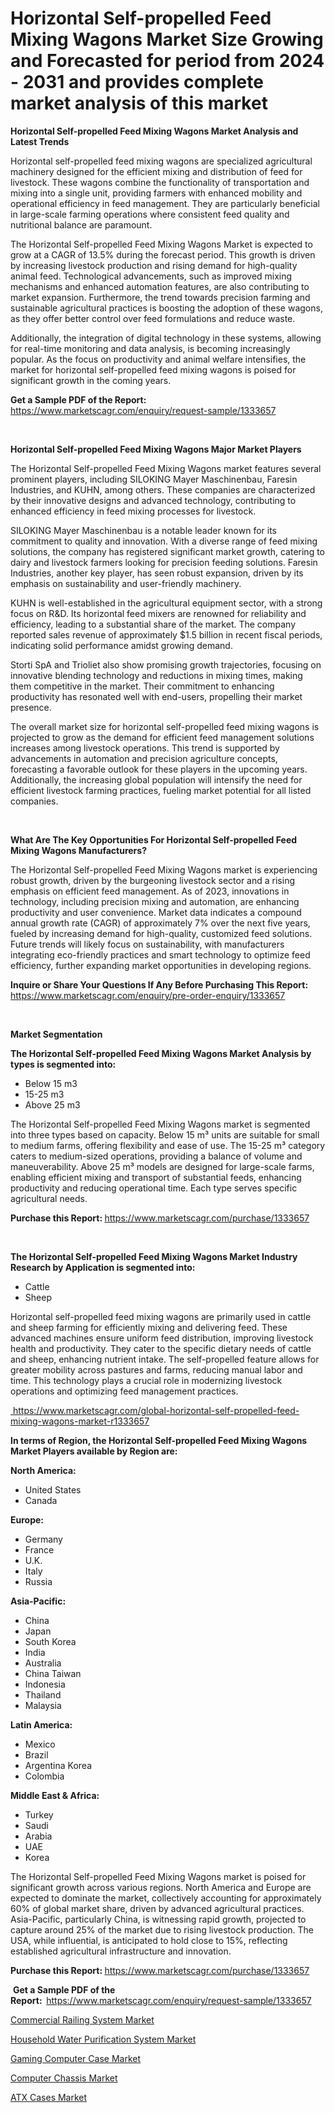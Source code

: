 <p><h1>Horizontal Self-propelled Feed Mixing Wagons Market Size Growing and Forecasted for period from 2024 - 2031 and provides complete market analysis of this market</h1></p><p><strong>Horizontal Self-propelled Feed Mixing Wagons Market Analysis and Latest Trends</strong></p>
<p><p>Horizontal self-propelled feed mixing wagons are specialized agricultural machinery designed for the efficient mixing and distribution of feed for livestock. These wagons combine the functionality of transportation and mixing into a single unit, providing farmers with enhanced mobility and operational efficiency in feed management. They are particularly beneficial in large-scale farming operations where consistent feed quality and nutritional balance are paramount.</p><p>The Horizontal Self-propelled Feed Mixing Wagons Market is expected to grow at a CAGR of 13.5% during the forecast period. This growth is driven by increasing livestock production and rising demand for high-quality animal feed. Technological advancements, such as improved mixing mechanisms and enhanced automation features, are also contributing to market expansion. Furthermore, the trend towards precision farming and sustainable agricultural practices is boosting the adoption of these wagons, as they offer better control over feed formulations and reduce waste.</p><p>Additionally, the integration of digital technology in these systems, allowing for real-time monitoring and data analysis, is becoming increasingly popular. As the focus on productivity and animal welfare intensifies, the market for horizontal self-propelled feed mixing wagons is poised for significant growth in the coming years.</p></p>
<p><strong>Get a Sample PDF of the Report:&nbsp;</strong> <a href="https://www.marketscagr.com/enquiry/request-sample/1333657?utm_campaign=1126&utm_medium=2&utm_source=Github&utm_content=ia&utm_term=12122024&utm_id=horizontal-self-propelled-feed-mixing-wagons">https://www.marketscagr.com/enquiry/request-sample/1333657</a></p>
<p>&nbsp;</p>
<p><strong>Horizontal Self-propelled Feed Mixing Wagons Major Market Players</strong></p>
<p><p>The Horizontal Self-propelled Feed Mixing Wagons market features several prominent players, including SILOKING Mayer Maschinenbau, Faresin Industries, and KUHN, among others. These companies are characterized by their innovative designs and advanced technology, contributing to enhanced efficiency in feed mixing processes for livestock.</p><p>SILOKING Mayer Maschinenbau is a notable leader known for its commitment to quality and innovation. With a diverse range of feed mixing solutions, the company has registered significant market growth, catering to dairy and livestock farmers looking for precision feeding solutions. Faresin Industries, another key player, has seen robust expansion, driven by its emphasis on sustainability and user-friendly machinery.</p><p>KUHN is well-established in the agricultural equipment sector, with a strong focus on R&D. Its horizontal feed mixers are renowned for reliability and efficiency, leading to a substantial share of the market. The company reported sales revenue of approximately $1.5 billion in recent fiscal periods, indicating solid performance amidst growing demand.</p><p>Storti SpA and Trioliet also show promising growth trajectories, focusing on innovative blending technology and reductions in mixing times, making them competitive in the market. Their commitment to enhancing productivity has resonated well with end-users, propelling their market presence.</p><p>The overall market size for horizontal self-propelled feed mixing wagons is projected to grow as the demand for efficient feed management solutions increases among livestock operations. This trend is supported by advancements in automation and precision agriculture concepts, forecasting a favorable outlook for these players in the upcoming years. Additionally, the increasing global population will intensify the need for efficient livestock farming practices, fueling market potential for all listed companies.</p></p>
<p>&nbsp;</p>
<p><strong>What Are The Key Opportunities For Horizontal Self-propelled Feed Mixing Wagons Manufacturers?</strong></p>
<p><p>The Horizontal Self-propelled Feed Mixing Wagons market is experiencing robust growth, driven by the burgeoning livestock sector and a rising emphasis on efficient feed management. As of 2023, innovations in technology, including precision mixing and automation, are enhancing productivity and user convenience. Market data indicates a compound annual growth rate (CAGR) of approximately 7% over the next five years, fueled by increasing demand for high-quality, customized feed solutions. Future trends will likely focus on sustainability, with manufacturers integrating eco-friendly practices and smart technology to optimize feed efficiency, further expanding market opportunities in developing regions.</p></p>
<p><strong>Inquire or Share Your Questions If Any Before Purchasing This Report:</strong> <a href="https://www.marketscagr.com/enquiry/pre-order-enquiry/1333657?utm_campaign=1126&utm_medium=2&utm_source=Github&utm_content=ia&utm_term=12122024&utm_id=horizontal-self-propelled-feed-mixing-wagons">https://www.marketscagr.com/enquiry/pre-order-enquiry/1333657</a></p>
<p>&nbsp;</p>
<p><strong>Market Segmentation</strong></p>
<p><strong>The Horizontal Self-propelled Feed Mixing Wagons Market Analysis by types is segmented into:</strong></p>
<p><ul><li>Below 15 m3</li><li>15-25 m3</li><li>Above 25 m3</li></ul></p>
<p><p>The Horizontal Self-propelled Feed Mixing Wagons market is segmented into three types based on capacity. Below 15 m³ units are suitable for small to medium farms, offering flexibility and ease of use. The 15-25 m³ category caters to medium-sized operations, providing a balance of volume and maneuverability. Above 25 m³ models are designed for large-scale farms, enabling efficient mixing and transport of substantial feeds, enhancing productivity and reducing operational time. Each type serves specific agricultural needs.</p></p>
<p><strong>Purchase this Report:&nbsp;</strong><a href="https://www.marketscagr.com/purchase/1333657?utm_campaign=1126&utm_medium=2&utm_source=Github&utm_content=ia&utm_term=12122024&utm_id=horizontal-self-propelled-feed-mixing-wagons">https://www.marketscagr.com/purchase/1333657</a></p>
<p>&nbsp;</p>
<p><strong>The Horizontal Self-propelled Feed Mixing Wagons Market Industry Research by Application is segmented into:</strong></p>
<p><ul><li>Cattle</li><li>Sheep</li></ul></p>
<p><p>Horizontal self-propelled feed mixing wagons are primarily used in cattle and sheep farming for efficiently mixing and delivering feed. These advanced machines ensure uniform feed distribution, improving livestock health and productivity. They cater to the specific dietary needs of cattle and sheep, enhancing nutrient intake. The self-propelled feature allows for greater mobility across pastures and farms, reducing manual labor and time. This technology plays a crucial role in modernizing livestock operations and optimizing feed management practices.</p></p>
<p><a href="https://www.marketscagr.com/global-horizontal-self-propelled-feed-mixing-wagons-market-r1333657?utm_campaign=1126&utm_medium=2&utm_source=Github&utm_content=ia&utm_term=12122024&utm_id=horizontal-self-propelled-feed-mixing-wagons">&nbsp;https://www.marketscagr.com/global-horizontal-self-propelled-feed-mixing-wagons-market-r1333657</a></p>
<p><strong>In terms of Region, the Horizontal Self-propelled Feed Mixing Wagons Market Players available by Region are:</strong></p>
<p>
    <p> <strong> North America: </strong>
        <ul>
            <li>United States</li>
            <li>Canada</li>
        </ul>
        </p> 
    <p> <strong> Europe: </strong>
        <ul>
            <li>Germany</li>
            <li>France</li>
            <li>U.K.</li>
            <li>Italy</li>
            <li>Russia</li>
        </ul>
        </p> 
    <p> <strong> Asia-Pacific: </strong>
        <ul>
            <li>China</li>
            <li>Japan</li>
            <li>South Korea</li>
            <li>India</li>
            <li>Australia</li>
            <li>China Taiwan</li>
            <li>Indonesia</li>
            <li>Thailand</li>
            <li>Malaysia</li>
        </ul>
        </p> 
    <p> <strong> Latin America: </strong>
        <ul>
            <li>Mexico</li>
            <li>Brazil</li>
            <li>Argentina Korea</li>
            <li>Colombia</li>
        </ul>
        </p> 
    <p> <strong> Middle East & Africa: </strong>
        <ul>
            <li>Turkey</li>
            <li>Saudi</li>
            <li>Arabia</li>
            <li>UAE</li>
            <li>Korea</li>
        </ul>
    </p>
    </p>
<p><p>The Horizontal Self-propelled Feed Mixing Wagons market is poised for significant growth across various regions. North America and Europe are expected to dominate the market, collectively accounting for approximately 60% of global market share, driven by advanced agricultural practices. Asia-Pacific, particularly China, is witnessing rapid growth, projected to capture around 25% of the market due to rising livestock production. The USA, while influential, is anticipated to hold close to 15%, reflecting established agricultural infrastructure and innovation.</p></p>
<p><strong>Purchase this Report: </strong><a href="https://www.marketscagr.com/purchase/1333657?utm_campaign=1126&utm_medium=2&utm_source=Github&utm_content=ia&utm_term=12122024&utm_id=horizontal-self-propelled-feed-mixing-wagons">https://www.marketscagr.com/purchase/1333657</a></p>
<p>&nbsp;<strong>Get a Sample PDF of the Report:&nbsp;&nbsp;</strong><a href="https://www.marketscagr.com/enquiry/request-sample/1333657?utm_campaign=1126&utm_medium=2&utm_source=Github&utm_content=ia&utm_term=12122024&utm_id=horizontal-self-propelled-feed-mixing-wagons">https://www.marketscagr.com/enquiry/request-sample/1333657</a></p>
<p><strong></strong></p>
<p><p><a href="https://www.linkedin.com/pulse/commercial-railing-system-marketanticipated-grow-predicted-otgmf?utm_campaign=1126&utm_medium=2&utm_source=Github&utm_content=ia&utm_term=12122024&utm_id=horizontal-self-propelled-feed-mixing-wagons">Commercial Railing System Market</a></p><p><a href="https://www.linkedin.com/pulse/future-household-water-purification-system-market-global-3mbzf?utm_campaign=1126&utm_medium=2&utm_source=Github&utm_content=ia&utm_term=12122024&utm_id=horizontal-self-propelled-feed-mixing-wagons">Household Water Purification System Market</a></p><p><a href="https://www.linkedin.com/pulse/gaming-computer-case-market-forecasted-types-applications-fe0cf?utm_campaign=1126&utm_medium=2&utm_source=Github&utm_content=ia&utm_term=12122024&utm_id=horizontal-self-propelled-feed-mixing-wagons">Gaming Computer Case Market</a></p><p><a href="https://www.linkedin.com/pulse/res-insight-dial-qultf?utm_campaign=1126&utm_medium=2&utm_source=Github&utm_content=ia&utm_term=12122024&utm_id=horizontal-self-propelled-feed-mixing-wagons">Computer Chassis Market</a></p><p><a href="https://www.linkedin.com/pulse/atx-cases-market-dynamics-future-growth-prediction-cagr-75-zkohf?utm_campaign=1126&utm_medium=2&utm_source=Github&utm_content=ia&utm_term=12122024&utm_id=horizontal-self-propelled-feed-mixing-wagons">ATX Cases Market</a></p></p>